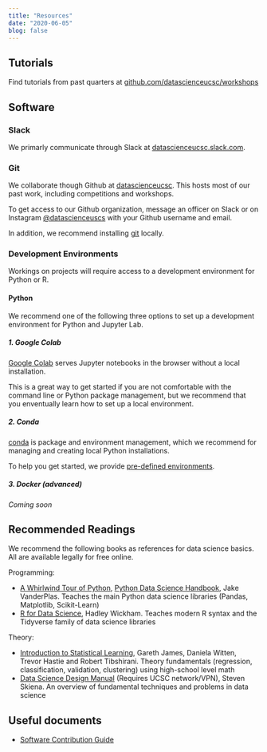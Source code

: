 ```yaml
---
title: "Resources"
date: "2020-06-05"
blog: false
---
```


## Tutorials

Find tutorials from past quarters at [github.com/datascienceucsc/workshops](https://github.com/datascienceucsc/workshops)

## Software

### Slack 

We primarly communicate through Slack at [datascienceucsc.slack.com](datascienceucsc.slack.com).

### Git

We collaborate though Github at [datascienceucsc](https://github.com/datascienceucsc).
This hosts most of our past work, including competitions and workshops.

To get access to our Github organization, message an officer on Slack or on Instagram 
[@datascienceuscs](https://www.instagram.com/datascienceucsc/) with your Github username and
email.

In addition, we recommend installing [git](https://git-scm.com/) locally.

### Development Environments

Workings on projects will require access to a development environment for Python
or R. 

#### Python

We recommend one of the following three options to set up a development environment 
for Python and Jupyter Lab. 
 
##### 1. Google Colab 

[Google Colab](https://colab.research.google.com) serves Jupyter notebooks in the browser 
without a local installation.

This is a great way to get started if you are not comfortable with the command 
line or Python package management, but we recommend that you enventually learn
how to set up a local environment. 

##### 2. Conda

[conda](https://docs.conda.io/en/latest/) is package and environment management,
which we recommend for managing and creating local Python installations.

To help you get started, we provide 
[pre-defined environments](https://github.com/datascienceucsc/environments).

##### 3. Docker (advanced)

*Coming soon*


## Recommended Readings

We recommend the following books as references for data science basics. All are available legally for free online.

Programming: 

- [A Whirlwind Tour of Python](https://jakevdp.github.io/WhirlwindTourOfPython/), [Python Data Science Handbook](https://jakevdp.github.io/PythonDataScienceHandbook/), Jake VanderPlas. Teaches the main Python data science libraries (Pandas, Matplotlib, Scikit-Learn)
- [R for Data Science](https://r4ds.had.co.nz/), Hadley Wickham. Teaches modern R syntax and the Tidyverse family of data science libraries 

Theory:

- [Introduction to Statistical Learning](http://faculty.marshall.usc.edu/gareth-james/ISL/), Gareth James, Daniela Witten, Trevor Hastie and Robert Tibshirani. Theory fundamentals (regression, classification, validation, clustering) using high-school level math
- [Data Science Design Manual](https://link.springer.com/book/10.1007/978-3-319-55444-0) (Requires UCSC network/VPN), Steven Skiena. An overview of fundamental techniques and problems in data science

## Useful documents

- [Software Contribution Guide](https://github.com/datascienceslugs/Useful-Documents/blob/master/CONTRIBUTING.md)
